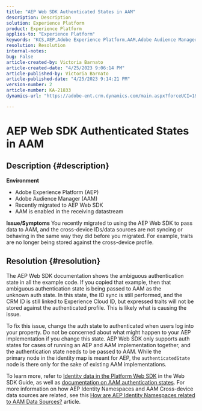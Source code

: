 ```yaml
---
title: "AEP Web SDK Authenticated States in AAM"
description: Description
solution: Experience Platform
product: Experience Platform
applies-to: "Experience Platform"
keywords: "KCS,AEP,Adobe Experience Platform,AAM,Adobe Audience Manager,authenticated state,identity map,Web SDK,Troubleshooting"
resolution: Resolution
internal-notes: 
bug: False
article-created-by: Victoria Barnato
article-created-date: "4/25/2023 9:06:14 PM"
article-published-by: Victoria Barnato
article-published-date: "4/25/2023 9:14:21 PM"
version-number: 2
article-number: KA-21833
dynamics-url: "https://adobe-ent.crm.dynamics.com/main.aspx?forceUCI=1&pagetype=entityrecord&etn=knowledgearticle&id=9f2c9901-ade3-ed11-a7c7-6045bd0063aa"

---
```

# AEP Web SDK Authenticated States in AAM

## Description {#description}

<b>Environment</b>
- Adobe Experience Platform (AEP)
- Adobe Audience Manager (AAM)
- Recently migrated to AEP Web SDK
- AAM is enabled in the receiving datastream

<b>Issue/Symptoms</b>
You recently migrated to using the AEP Web SDK to pass data to AAM, and the cross-device IDs/data sources are not syncing or behaving in the same way they did before you migrated. For example, traits are no longer being stored against the cross-device profile.


## Resolution {#resolution}


The AEP Web SDK documentation shows the ambiguous authentication state in all the example code. If you copied that example, then that ambiguous authentication state is being passed to AAM as the unknown auth state. In this state, the ID sync is still performed, and the CRM ID is still linked to Experience Cloud ID, but expressed traits will not be stored against the authenticated profile. This is likely what is causing the issue.

To fix this issue, change the auth state to authenticated when users log into your property. Do not be concerned about what might happen to your AEP implementation if you change this state. AEP Web SDK only supports auth states for cases of running an AEP and AAM implementation together, and the authentication state needs to be passed to AAM. While the primary node in the identity map is meant for AEP, the `authenticatedState` node is there only for the sake of existing AAM implementations.

To learn more, refer to [Identity data in the Platform Web SDK](https://experienceleague.adobe.com/docs/experience-platform/edge/identity/overview.html) in the Web SDK Guide, as well as [documentation on AAM authentication states](https://experienceleague.adobe.com/docs/id-service/using/reference/authenticated-state.html?lang=en). For more information on how AEP Identity Namespaces and AAM Cross-device data sources are related, see this [How are AEP Identity Namespaces related to AAM Data Sources?](https://experienceleague.adobe.com/docs/experience-cloud-kcs/kbarticles/KA-21305.html) article.


